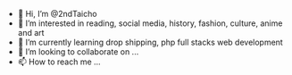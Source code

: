 - 👋 Hi, I’m @2ndTaicho
- 👀 I’m interested in reading, social media, history, fashion, culture, anime and art
- 🌱 I’m currently learning drop shipping, php full stacks web development
- 💞️ I’m looking to collaborate on ...
- 📫 How to reach me ...

<!---
2ndTaicho/2ndTaicho is a ✨ special ✨ repository because its `README.md` (this file) appears on your GitHub profile.
You can click the Preview link to take a look at your changes.
--->
